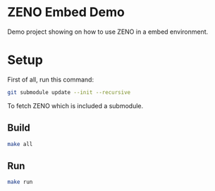 # ZENO Embed Demo

Demo project showing on how to use ZENO in a embed environment.

# Setup

First of all, run this command:
```bash
git submodule update --init --recursive
```
To fetch ZENO which is included a submodule.

## Build

```bash
make all
```

## Run

```bash
make run
```
